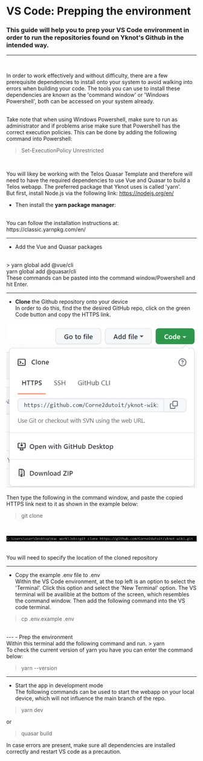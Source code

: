 # VS Code: Prepping the environment
### This guide will help you to prep your VS Code environment in order to run the repositories found on Yknot's Github in the intended way.
---
<br />

In order to work effectively and without difficulty, there are a few prerequisite dependencies to install onto your
system to avoid walking into errors when building your code. The tools you can use to install these dependencies are known as the 'command window' or 'Windows Powershell', both can be accessed on your system already.

<br />
Take note that when using Windows Powershell, make sure to run as administrator and if problems arise make sure that Powershell has the correct execution policies. This can be done by adding the following command into Powershell:

>Set-ExecutionPolicy Unrestricted

<br>

You will likey be working with the Telos Quasar Template and therefore will need to have the required dependencies
to use  Vue and Quasar to build a Telos webapp. The preferred package that Yknot uses is called 'yarn'.
<br>
But first, install Node.js via the following link: https://nodejs.org/en/
- Then install the <b>yarn package manager</b>:
<br>
You can follow the installation instructions at: https://classic.yarnpkg.com/en/

---

- Add the Vue and Quasar packages
<br>
> yarn global add @vue/cli <br>
yarn global add @quasar/cli

<br >
These commands can be pasted into the command window/Powershell and hit Enter.

---

- <b>Clone</b> the Github repository onto your device
<br>In order to do this, find the the desired GitHub repo, click on the green Code button and copy the HTTPS link.

![Clone repo](Clone-Repo.png)

Then type the following  in the command window, and paste the copied HTTPS link next to it as shown in the example below:

> git clone 
<br>

![Git clone](git-clone.png)

<br>
You will need to specify the location of the cloned repository

---
- Copy the example .env file to .env
<br>Within the VS Code environment, at the top left is an option to select the 'Terminal'. Click this option and select the 'New Terminal' option. The VS terminal will be availible at the bottom of the screen, which resembles the command window. Then add the following command into the VS code terminal.
> cp .env.example .env
<br>
---
- Prep the environment
<br> Within this terminal add the following command and run.
> yarn

<br>
To check the current version of yarn you have you can enter the command below:

> yarn --version

---
- Start the app in development mode
<br> The following commands can be used to start the webapp on your local device, which will not influence the main branch of the repo.

> yarn dev

or 

> quasar build

In case errors are present, make sure all dependencies are installed correctly and restart VS code as a precaution.
